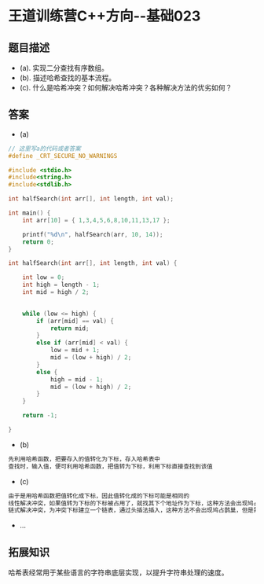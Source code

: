# 王道训练营C++方向--基础023

## 题目描述

- (a). 实现二分查找有序数组。
- (b). 描述哈希查找的基本流程。
- (c). 什么是哈希冲突？如何解决哈希冲突？各种解决方法的优劣如何？

## 答案

- (a)

```c
// 这里写a的代码或者答案
#define _CRT_SECURE_NO_WARNINGS

#include <stdio.h>
#include<string.h>
#include<stdlib.h>

int halfSearch(int arr[], int length, int val);

int main() {
	int arr[10] = { 1,3,4,5,6,8,10,11,13,17 };

	printf("%d\n", halfSearch(arr, 10, 14));
	return 0;
}

int halfSearch(int arr[], int length, int val) {

	int low = 0;
	int high = length - 1;
	int mid = high / 2;
	

	while (low <= high) {
		if (arr[mid] == val) {
			return mid;
		}
		else if (arr[mid] < val) {
			low = mid + 1;
			mid = (low + high) / 2;
		}
		else {
			high = mid - 1;
			mid = (low + high) / 2;
		}
	}

	return -1;

}

```

- (b)

```c
先利用哈希函数，把要存入的值转化为下标，存入哈希表中
查找时，输入值，便可利用哈希函数，把值转为下标，利用下标直接查找到该值
```

- (c)

```c
由于是用哈希函数把值转化成下标，因此值转化成的下标可能是相同的
线性解决冲突，如果值转为下标的下标被占用了，就找其下个地址作为下标，这种方法会出现鸠占鹊巢，但是不需要额外的空间
链式解决冲突，为冲突下标建立一个链表，通过头插法插入，这种方法不会出现鸠占鹊巢，但是需要额外的空间
```

- ...

## 拓展知识

哈希表经常用于某些语言的字符串底层实现，以提升字符串处理的速度。